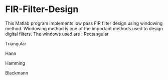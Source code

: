 # FIR-Filter-Design
This Matlab program implements low pass FIR filter design using windowing method. Windowing method is one of the important methods used to design digital filters. The windows used are :
Rectangular

Triangular

Hann

Hamming

Blackmann
